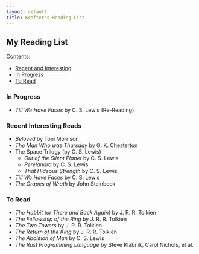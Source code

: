 ```yaml
---
layout: default
title: Krafter's Reading List
---
```


## My Reading List
Contents:
- [Recent and Interesting](#recent-interesting-reads)
- [In Progress](#in-progress)
- [To Read](#to-read)

### In Progress
- *Till We Have Faces* by C. S. Lewis (Re-Reading)

### Recent Interesting Reads
- *Beloved* by Toni Morrison
- *The Man Who was Thursday* by G. K. Chesterton
- The Space Trilogy (by C. S. Lewis)
    - *Out of the Silent Planet* by C. S. Lewis
    - *Perelandra* by C. S. Lewis
    - *That Hideous Strength* by C. S. Lewis
- *Till We Have Faces* by C. S. Lewis
- *The Grapes of Wrath* by John Steinbeck

### To Read
- *The Hobbit (or There and Back Again)* by J. R. R. Tolkien
- *The Fellowship of the Ring*  by J. R. R. Tolkien
- *The Two Towers*  by J. R. R. Tolkien
- *The Return of the King*  by J. R. R. Tolkien
- *The Abolition of Man* by C. S. Lewis
- *The Rust Programming Language* by Steve Klabnik, Carol Nichols, et al.
